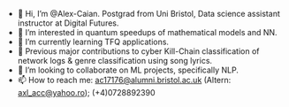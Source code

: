 - 👋 Hi, I’m @Alex-Caian. Postgrad from Uni Bristol, Data science assistant instructor at Digital Futures. 
- 👀 I’m interested in quantum speedups of mathematical models and NN.
- 🌱 I’m currently learning TFQ applications.
- :star2: Previous major contributions to cyber Kill-Chain classification of network logs & genre classification using song lyrics.
- 💞️ I’m looking to collaborate on ML projects, specifically NLP.
- 📫 How to reach me: ac17176@alumni.bristol.ac.uk (Altern: axl_acc@yahoo.ro); (+4)0728892390

<!---
Alex-Caian/Alex-Caian is a ✨ special ✨ repository because its `README.md` (this file) appears on your GitHub profile.
You can click the Preview link to take a look at your changes.
--->
